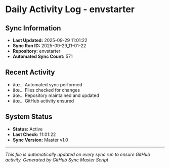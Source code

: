 ﻿# Daily Activity Log - envstarter

## Sync Information
- **Last Updated:** 2025-09-29 11:01:22
- **Sync Run ID:** 2025-09-29_11-01-22
- **Repository:** envstarter
- **Automated Sync Count:** 571

## Recent Activity
- âœ… Automated sync performed
- âœ… Files checked for changes
- âœ… Repository maintained and updated
- âœ… GitHub activity ensured

## System Status
- **Status:** Active
- **Last Check:** 11:01:22
- **Sync Version:** Master v1.0

---
*This file is automatically updated on every sync run to ensure GitHub activity.*
*Generated by GitHub Sync Master Script*

